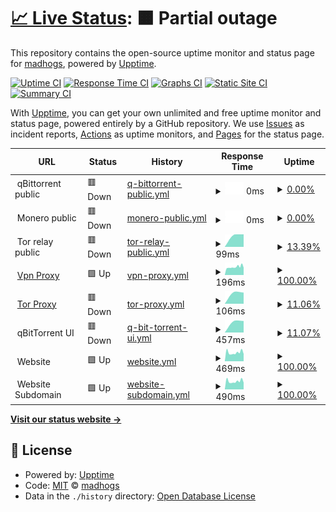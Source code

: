 # [📈 Live Status](https://madhogs.github.io/upptime): <!--live status--> **🟧 Partial outage**

This repository contains the open-source uptime monitor and status page for [madhogs](https://madhogs.github.io/upptime), powered by [Upptime](https://github.com/upptime/upptime).

[![Uptime CI](https://github.com/madhogs/upptime/workflows/Uptime%20CI/badge.svg)](https://github.com/madhogs/upptime/actions?query=workflow%3A%22Uptime+CI%22)
[![Response Time CI](https://github.com/madhogs/upptime/workflows/Response%20Time%20CI/badge.svg)](https://github.com/madhogs/upptime/actions?query=workflow%3A%22Response+Time+CI%22)
[![Graphs CI](https://github.com/madhogs/upptime/workflows/Graphs%20CI/badge.svg)](https://github.com/madhogs/upptime/actions?query=workflow%3A%22Graphs+CI%22)
[![Static Site CI](https://github.com/madhogs/upptime/workflows/Static%20Site%20CI/badge.svg)](https://github.com/madhogs/upptime/actions?query=workflow%3A%22Static+Site+CI%22)
[![Summary CI](https://github.com/madhogs/upptime/workflows/Summary%20CI/badge.svg)](https://github.com/madhogs/upptime/actions?query=workflow%3A%22Summary+CI%22)

With [Upptime](https://upptime.js.org), you can get your own unlimited and free uptime monitor and status page, powered entirely by a GitHub repository. We use [Issues](https://github.com/madhogs/upptime/issues) as incident reports, [Actions](https://github.com/madhogs/upptime/actions) as uptime monitors, and [Pages](https://madhogs.github.io/upptime) for the status page.

<!--start: status pages-->
<!-- This summary is generated by Upptime (https://github.com/upptime/upptime) -->
<!-- Do not edit this manually, your changes will be overwritten -->
<!-- prettier-ignore -->
| URL | Status | History | Response Time | Uptime |
| --- | ------ | ------- | ------------- | ------ |
| <img alt="" src="https://icons.duckduckgo.com/ip3/null.ico" height="13"> qBittorrent public | 🟥 Down | [q-bittorrent-public.yml](https://github.com/madhogs/upptime/commits/HEAD/history/q-bittorrent-public.yml) | <details><summary><img alt="Response time graph" src="./graphs/q-bittorrent-public/response-time-week.png" height="20"> 0ms</summary><br><a href="https://status.madhogs.dev/history/q-bittorrent-public"><img alt="Response time 139" src="https://img.shields.io/endpoint?url=https%3A%2F%2Fraw.githubusercontent.com%2Fmadhogs%2Fupptime%2FHEAD%2Fapi%2Fq-bittorrent-public%2Fresponse-time.json"></a><br><a href="https://status.madhogs.dev/history/q-bittorrent-public"><img alt="24-hour response time 0" src="https://img.shields.io/endpoint?url=https%3A%2F%2Fraw.githubusercontent.com%2Fmadhogs%2Fupptime%2FHEAD%2Fapi%2Fq-bittorrent-public%2Fresponse-time-day.json"></a><br><a href="https://status.madhogs.dev/history/q-bittorrent-public"><img alt="7-day response time 0" src="https://img.shields.io/endpoint?url=https%3A%2F%2Fraw.githubusercontent.com%2Fmadhogs%2Fupptime%2FHEAD%2Fapi%2Fq-bittorrent-public%2Fresponse-time-week.json"></a><br><a href="https://status.madhogs.dev/history/q-bittorrent-public"><img alt="30-day response time 0" src="https://img.shields.io/endpoint?url=https%3A%2F%2Fraw.githubusercontent.com%2Fmadhogs%2Fupptime%2FHEAD%2Fapi%2Fq-bittorrent-public%2Fresponse-time-month.json"></a><br><a href="https://status.madhogs.dev/history/q-bittorrent-public"><img alt="1-year response time 139" src="https://img.shields.io/endpoint?url=https%3A%2F%2Fraw.githubusercontent.com%2Fmadhogs%2Fupptime%2FHEAD%2Fapi%2Fq-bittorrent-public%2Fresponse-time-year.json"></a></details> | <details><summary><a href="https://status.madhogs.dev/history/q-bittorrent-public">0.00%</a></summary><a href="https://status.madhogs.dev/history/q-bittorrent-public"><img alt="All-time uptime 54.48%" src="https://img.shields.io/endpoint?url=https%3A%2F%2Fraw.githubusercontent.com%2Fmadhogs%2Fupptime%2FHEAD%2Fapi%2Fq-bittorrent-public%2Fuptime.json"></a><br><a href="https://status.madhogs.dev/history/q-bittorrent-public"><img alt="24-hour uptime 0.00%" src="https://img.shields.io/endpoint?url=https%3A%2F%2Fraw.githubusercontent.com%2Fmadhogs%2Fupptime%2FHEAD%2Fapi%2Fq-bittorrent-public%2Fuptime-day.json"></a><br><a href="https://status.madhogs.dev/history/q-bittorrent-public"><img alt="7-day uptime 0.00%" src="https://img.shields.io/endpoint?url=https%3A%2F%2Fraw.githubusercontent.com%2Fmadhogs%2Fupptime%2FHEAD%2Fapi%2Fq-bittorrent-public%2Fuptime-week.json"></a><br><a href="https://status.madhogs.dev/history/q-bittorrent-public"><img alt="30-day uptime 1.38%" src="https://img.shields.io/endpoint?url=https%3A%2F%2Fraw.githubusercontent.com%2Fmadhogs%2Fupptime%2FHEAD%2Fapi%2Fq-bittorrent-public%2Fuptime-month.json"></a><br><a href="https://status.madhogs.dev/history/q-bittorrent-public"><img alt="1-year uptime 54.48%" src="https://img.shields.io/endpoint?url=https%3A%2F%2Fraw.githubusercontent.com%2Fmadhogs%2Fupptime%2FHEAD%2Fapi%2Fq-bittorrent-public%2Fuptime-year.json"></a></details>
| <img alt="" src="https://icons.duckduckgo.com/ip3/null.ico" height="13"> Monero public | 🟥 Down | [monero-public.yml](https://github.com/madhogs/upptime/commits/HEAD/history/monero-public.yml) | <details><summary><img alt="Response time graph" src="./graphs/monero-public/response-time-week.png" height="20"> 0ms</summary><br><a href="https://status.madhogs.dev/history/monero-public"><img alt="Response time 132" src="https://img.shields.io/endpoint?url=https%3A%2F%2Fraw.githubusercontent.com%2Fmadhogs%2Fupptime%2FHEAD%2Fapi%2Fmonero-public%2Fresponse-time.json"></a><br><a href="https://status.madhogs.dev/history/monero-public"><img alt="24-hour response time 0" src="https://img.shields.io/endpoint?url=https%3A%2F%2Fraw.githubusercontent.com%2Fmadhogs%2Fupptime%2FHEAD%2Fapi%2Fmonero-public%2Fresponse-time-day.json"></a><br><a href="https://status.madhogs.dev/history/monero-public"><img alt="7-day response time 0" src="https://img.shields.io/endpoint?url=https%3A%2F%2Fraw.githubusercontent.com%2Fmadhogs%2Fupptime%2FHEAD%2Fapi%2Fmonero-public%2Fresponse-time-week.json"></a><br><a href="https://status.madhogs.dev/history/monero-public"><img alt="30-day response time 136" src="https://img.shields.io/endpoint?url=https%3A%2F%2Fraw.githubusercontent.com%2Fmadhogs%2Fupptime%2FHEAD%2Fapi%2Fmonero-public%2Fresponse-time-month.json"></a><br><a href="https://status.madhogs.dev/history/monero-public"><img alt="1-year response time 132" src="https://img.shields.io/endpoint?url=https%3A%2F%2Fraw.githubusercontent.com%2Fmadhogs%2Fupptime%2FHEAD%2Fapi%2Fmonero-public%2Fresponse-time-year.json"></a></details> | <details><summary><a href="https://status.madhogs.dev/history/monero-public">0.00%</a></summary><a href="https://status.madhogs.dev/history/monero-public"><img alt="All-time uptime 94.54%" src="https://img.shields.io/endpoint?url=https%3A%2F%2Fraw.githubusercontent.com%2Fmadhogs%2Fupptime%2FHEAD%2Fapi%2Fmonero-public%2Fuptime.json"></a><br><a href="https://status.madhogs.dev/history/monero-public"><img alt="24-hour uptime 0.00%" src="https://img.shields.io/endpoint?url=https%3A%2F%2Fraw.githubusercontent.com%2Fmadhogs%2Fupptime%2FHEAD%2Fapi%2Fmonero-public%2Fuptime-day.json"></a><br><a href="https://status.madhogs.dev/history/monero-public"><img alt="7-day uptime 0.00%" src="https://img.shields.io/endpoint?url=https%3A%2F%2Fraw.githubusercontent.com%2Fmadhogs%2Fupptime%2FHEAD%2Fapi%2Fmonero-public%2Fuptime-week.json"></a><br><a href="https://status.madhogs.dev/history/monero-public"><img alt="30-day uptime 60.76%" src="https://img.shields.io/endpoint?url=https%3A%2F%2Fraw.githubusercontent.com%2Fmadhogs%2Fupptime%2FHEAD%2Fapi%2Fmonero-public%2Fuptime-month.json"></a><br><a href="https://status.madhogs.dev/history/monero-public"><img alt="1-year uptime 94.54%" src="https://img.shields.io/endpoint?url=https%3A%2F%2Fraw.githubusercontent.com%2Fmadhogs%2Fupptime%2FHEAD%2Fapi%2Fmonero-public%2Fuptime-year.json"></a></details>
| <img alt="" src="https://icons.duckduckgo.com/ip3/null.ico" height="13"> Tor relay public | 🟥 Down | [tor-relay-public.yml](https://github.com/madhogs/upptime/commits/HEAD/history/tor-relay-public.yml) | <details><summary><img alt="Response time graph" src="./graphs/tor-relay-public/response-time-week.png" height="20"> 99ms</summary><br><a href="https://status.madhogs.dev/history/tor-relay-public"><img alt="Response time 99" src="https://img.shields.io/endpoint?url=https%3A%2F%2Fraw.githubusercontent.com%2Fmadhogs%2Fupptime%2FHEAD%2Fapi%2Ftor-relay-public%2Fresponse-time.json"></a><br><a href="https://status.madhogs.dev/history/tor-relay-public"><img alt="24-hour response time 0" src="https://img.shields.io/endpoint?url=https%3A%2F%2Fraw.githubusercontent.com%2Fmadhogs%2Fupptime%2FHEAD%2Fapi%2Ftor-relay-public%2Fresponse-time-day.json"></a><br><a href="https://status.madhogs.dev/history/tor-relay-public"><img alt="7-day response time 99" src="https://img.shields.io/endpoint?url=https%3A%2F%2Fraw.githubusercontent.com%2Fmadhogs%2Fupptime%2FHEAD%2Fapi%2Ftor-relay-public%2Fresponse-time-week.json"></a><br><a href="https://status.madhogs.dev/history/tor-relay-public"><img alt="30-day response time 99" src="https://img.shields.io/endpoint?url=https%3A%2F%2Fraw.githubusercontent.com%2Fmadhogs%2Fupptime%2FHEAD%2Fapi%2Ftor-relay-public%2Fresponse-time-month.json"></a><br><a href="https://status.madhogs.dev/history/tor-relay-public"><img alt="1-year response time 99" src="https://img.shields.io/endpoint?url=https%3A%2F%2Fraw.githubusercontent.com%2Fmadhogs%2Fupptime%2FHEAD%2Fapi%2Ftor-relay-public%2Fresponse-time-year.json"></a></details> | <details><summary><a href="https://status.madhogs.dev/history/tor-relay-public">13.39%</a></summary><a href="https://status.madhogs.dev/history/tor-relay-public"><img alt="All-time uptime 16.93%" src="https://img.shields.io/endpoint?url=https%3A%2F%2Fraw.githubusercontent.com%2Fmadhogs%2Fupptime%2FHEAD%2Fapi%2Ftor-relay-public%2Fuptime.json"></a><br><a href="https://status.madhogs.dev/history/tor-relay-public"><img alt="24-hour uptime 0.00%" src="https://img.shields.io/endpoint?url=https%3A%2F%2Fraw.githubusercontent.com%2Fmadhogs%2Fupptime%2FHEAD%2Fapi%2Ftor-relay-public%2Fuptime-day.json"></a><br><a href="https://status.madhogs.dev/history/tor-relay-public"><img alt="7-day uptime 13.39%" src="https://img.shields.io/endpoint?url=https%3A%2F%2Fraw.githubusercontent.com%2Fmadhogs%2Fupptime%2FHEAD%2Fapi%2Ftor-relay-public%2Fuptime-week.json"></a><br><a href="https://status.madhogs.dev/history/tor-relay-public"><img alt="30-day uptime 16.93%" src="https://img.shields.io/endpoint?url=https%3A%2F%2Fraw.githubusercontent.com%2Fmadhogs%2Fupptime%2FHEAD%2Fapi%2Ftor-relay-public%2Fuptime-month.json"></a><br><a href="https://status.madhogs.dev/history/tor-relay-public"><img alt="1-year uptime 16.93%" src="https://img.shields.io/endpoint?url=https%3A%2F%2Fraw.githubusercontent.com%2Fmadhogs%2Fupptime%2FHEAD%2Fapi%2Ftor-relay-public%2Fuptime-year.json"></a></details>
| <img alt="" src="https://icons.duckduckgo.com/ip3/null.ico" height="13"> [Vpn Proxy](oracle) | 🟩 Up | [vpn-proxy.yml](https://github.com/madhogs/upptime/commits/HEAD/history/vpn-proxy.yml) | <details><summary><img alt="Response time graph" src="./graphs/vpn-proxy/response-time-week.png" height="20"> 196ms</summary><br><a href="https://status.madhogs.dev/history/vpn-proxy"><img alt="Response time 219" src="https://img.shields.io/endpoint?url=https%3A%2F%2Fraw.githubusercontent.com%2Fmadhogs%2Fupptime%2FHEAD%2Fapi%2Fvpn-proxy%2Fresponse-time.json"></a><br><a href="https://status.madhogs.dev/history/vpn-proxy"><img alt="24-hour response time 209" src="https://img.shields.io/endpoint?url=https%3A%2F%2Fraw.githubusercontent.com%2Fmadhogs%2Fupptime%2FHEAD%2Fapi%2Fvpn-proxy%2Fresponse-time-day.json"></a><br><a href="https://status.madhogs.dev/history/vpn-proxy"><img alt="7-day response time 196" src="https://img.shields.io/endpoint?url=https%3A%2F%2Fraw.githubusercontent.com%2Fmadhogs%2Fupptime%2FHEAD%2Fapi%2Fvpn-proxy%2Fresponse-time-week.json"></a><br><a href="https://status.madhogs.dev/history/vpn-proxy"><img alt="30-day response time 212" src="https://img.shields.io/endpoint?url=https%3A%2F%2Fraw.githubusercontent.com%2Fmadhogs%2Fupptime%2FHEAD%2Fapi%2Fvpn-proxy%2Fresponse-time-month.json"></a><br><a href="https://status.madhogs.dev/history/vpn-proxy"><img alt="1-year response time 219" src="https://img.shields.io/endpoint?url=https%3A%2F%2Fraw.githubusercontent.com%2Fmadhogs%2Fupptime%2FHEAD%2Fapi%2Fvpn-proxy%2Fresponse-time-year.json"></a></details> | <details><summary><a href="https://status.madhogs.dev/history/vpn-proxy">100.00%</a></summary><a href="https://status.madhogs.dev/history/vpn-proxy"><img alt="All-time uptime 100.00%" src="https://img.shields.io/endpoint?url=https%3A%2F%2Fraw.githubusercontent.com%2Fmadhogs%2Fupptime%2FHEAD%2Fapi%2Fvpn-proxy%2Fuptime.json"></a><br><a href="https://status.madhogs.dev/history/vpn-proxy"><img alt="24-hour uptime 100.00%" src="https://img.shields.io/endpoint?url=https%3A%2F%2Fraw.githubusercontent.com%2Fmadhogs%2Fupptime%2FHEAD%2Fapi%2Fvpn-proxy%2Fuptime-day.json"></a><br><a href="https://status.madhogs.dev/history/vpn-proxy"><img alt="7-day uptime 100.00%" src="https://img.shields.io/endpoint?url=https%3A%2F%2Fraw.githubusercontent.com%2Fmadhogs%2Fupptime%2FHEAD%2Fapi%2Fvpn-proxy%2Fuptime-week.json"></a><br><a href="https://status.madhogs.dev/history/vpn-proxy"><img alt="30-day uptime 100.00%" src="https://img.shields.io/endpoint?url=https%3A%2F%2Fraw.githubusercontent.com%2Fmadhogs%2Fupptime%2FHEAD%2Fapi%2Fvpn-proxy%2Fuptime-month.json"></a><br><a href="https://status.madhogs.dev/history/vpn-proxy"><img alt="1-year uptime 100.00%" src="https://img.shields.io/endpoint?url=https%3A%2F%2Fraw.githubusercontent.com%2Fmadhogs%2Fupptime%2FHEAD%2Fapi%2Fvpn-proxy%2Fuptime-year.json"></a></details>
| <img alt="" src="https://icons.duckduckgo.com/ip3/null.ico" height="13"> [Tor Proxy](oracle) | 🟥 Down | [tor-proxy.yml](https://github.com/madhogs/upptime/commits/HEAD/history/tor-proxy.yml) | <details><summary><img alt="Response time graph" src="./graphs/tor-proxy/response-time-week.png" height="20"> 106ms</summary><br><a href="https://status.madhogs.dev/history/tor-proxy"><img alt="Response time 142" src="https://img.shields.io/endpoint?url=https%3A%2F%2Fraw.githubusercontent.com%2Fmadhogs%2Fupptime%2FHEAD%2Fapi%2Ftor-proxy%2Fresponse-time.json"></a><br><a href="https://status.madhogs.dev/history/tor-proxy"><img alt="24-hour response time 0" src="https://img.shields.io/endpoint?url=https%3A%2F%2Fraw.githubusercontent.com%2Fmadhogs%2Fupptime%2FHEAD%2Fapi%2Ftor-proxy%2Fresponse-time-day.json"></a><br><a href="https://status.madhogs.dev/history/tor-proxy"><img alt="7-day response time 106" src="https://img.shields.io/endpoint?url=https%3A%2F%2Fraw.githubusercontent.com%2Fmadhogs%2Fupptime%2FHEAD%2Fapi%2Ftor-proxy%2Fresponse-time-week.json"></a><br><a href="https://status.madhogs.dev/history/tor-proxy"><img alt="30-day response time 143" src="https://img.shields.io/endpoint?url=https%3A%2F%2Fraw.githubusercontent.com%2Fmadhogs%2Fupptime%2FHEAD%2Fapi%2Ftor-proxy%2Fresponse-time-month.json"></a><br><a href="https://status.madhogs.dev/history/tor-proxy"><img alt="1-year response time 142" src="https://img.shields.io/endpoint?url=https%3A%2F%2Fraw.githubusercontent.com%2Fmadhogs%2Fupptime%2FHEAD%2Fapi%2Ftor-proxy%2Fresponse-time-year.json"></a></details> | <details><summary><a href="https://status.madhogs.dev/history/tor-proxy">11.06%</a></summary><a href="https://status.madhogs.dev/history/tor-proxy"><img alt="All-time uptime 97.13%" src="https://img.shields.io/endpoint?url=https%3A%2F%2Fraw.githubusercontent.com%2Fmadhogs%2Fupptime%2FHEAD%2Fapi%2Ftor-proxy%2Fuptime.json"></a><br><a href="https://status.madhogs.dev/history/tor-proxy"><img alt="24-hour uptime 0.00%" src="https://img.shields.io/endpoint?url=https%3A%2F%2Fraw.githubusercontent.com%2Fmadhogs%2Fupptime%2FHEAD%2Fapi%2Ftor-proxy%2Fuptime-day.json"></a><br><a href="https://status.madhogs.dev/history/tor-proxy"><img alt="7-day uptime 11.06%" src="https://img.shields.io/endpoint?url=https%3A%2F%2Fraw.githubusercontent.com%2Fmadhogs%2Fupptime%2FHEAD%2Fapi%2Ftor-proxy%2Fuptime-week.json"></a><br><a href="https://status.madhogs.dev/history/tor-proxy"><img alt="30-day uptime 79.53%" src="https://img.shields.io/endpoint?url=https%3A%2F%2Fraw.githubusercontent.com%2Fmadhogs%2Fupptime%2FHEAD%2Fapi%2Ftor-proxy%2Fuptime-month.json"></a><br><a href="https://status.madhogs.dev/history/tor-proxy"><img alt="1-year uptime 97.13%" src="https://img.shields.io/endpoint?url=https%3A%2F%2Fraw.githubusercontent.com%2Fmadhogs%2Fupptime%2FHEAD%2Fapi%2Ftor-proxy%2Fuptime-year.json"></a></details>
| <img alt="" src="https://icons.duckduckgo.com/ip3/qbittorrent..ico" height="13"> qBitTorrent UI | 🟥 Down | [q-bit-torrent-ui.yml](https://github.com/madhogs/upptime/commits/HEAD/history/q-bit-torrent-ui.yml) | <details><summary><img alt="Response time graph" src="./graphs/q-bit-torrent-ui/response-time-week.png" height="20"> 457ms</summary><br><a href="https://status.madhogs.dev/history/q-bit-torrent-ui"><img alt="Response time 648" src="https://img.shields.io/endpoint?url=https%3A%2F%2Fraw.githubusercontent.com%2Fmadhogs%2Fupptime%2FHEAD%2Fapi%2Fq-bit-torrent-ui%2Fresponse-time.json"></a><br><a href="https://status.madhogs.dev/history/q-bit-torrent-ui"><img alt="24-hour response time 0" src="https://img.shields.io/endpoint?url=https%3A%2F%2Fraw.githubusercontent.com%2Fmadhogs%2Fupptime%2FHEAD%2Fapi%2Fq-bit-torrent-ui%2Fresponse-time-day.json"></a><br><a href="https://status.madhogs.dev/history/q-bit-torrent-ui"><img alt="7-day response time 457" src="https://img.shields.io/endpoint?url=https%3A%2F%2Fraw.githubusercontent.com%2Fmadhogs%2Fupptime%2FHEAD%2Fapi%2Fq-bit-torrent-ui%2Fresponse-time-week.json"></a><br><a href="https://status.madhogs.dev/history/q-bit-torrent-ui"><img alt="30-day response time 621" src="https://img.shields.io/endpoint?url=https%3A%2F%2Fraw.githubusercontent.com%2Fmadhogs%2Fupptime%2FHEAD%2Fapi%2Fq-bit-torrent-ui%2Fresponse-time-month.json"></a><br><a href="https://status.madhogs.dev/history/q-bit-torrent-ui"><img alt="1-year response time 648" src="https://img.shields.io/endpoint?url=https%3A%2F%2Fraw.githubusercontent.com%2Fmadhogs%2Fupptime%2FHEAD%2Fapi%2Fq-bit-torrent-ui%2Fresponse-time-year.json"></a></details> | <details><summary><a href="https://status.madhogs.dev/history/q-bit-torrent-ui">11.07%</a></summary><a href="https://status.madhogs.dev/history/q-bit-torrent-ui"><img alt="All-time uptime 97.13%" src="https://img.shields.io/endpoint?url=https%3A%2F%2Fraw.githubusercontent.com%2Fmadhogs%2Fupptime%2FHEAD%2Fapi%2Fq-bit-torrent-ui%2Fuptime.json"></a><br><a href="https://status.madhogs.dev/history/q-bit-torrent-ui"><img alt="24-hour uptime 0.00%" src="https://img.shields.io/endpoint?url=https%3A%2F%2Fraw.githubusercontent.com%2Fmadhogs%2Fupptime%2FHEAD%2Fapi%2Fq-bit-torrent-ui%2Fuptime-day.json"></a><br><a href="https://status.madhogs.dev/history/q-bit-torrent-ui"><img alt="7-day uptime 11.07%" src="https://img.shields.io/endpoint?url=https%3A%2F%2Fraw.githubusercontent.com%2Fmadhogs%2Fupptime%2FHEAD%2Fapi%2Fq-bit-torrent-ui%2Fuptime-week.json"></a><br><a href="https://status.madhogs.dev/history/q-bit-torrent-ui"><img alt="30-day uptime 79.54%" src="https://img.shields.io/endpoint?url=https%3A%2F%2Fraw.githubusercontent.com%2Fmadhogs%2Fupptime%2FHEAD%2Fapi%2Fq-bit-torrent-ui%2Fuptime-month.json"></a><br><a href="https://status.madhogs.dev/history/q-bit-torrent-ui"><img alt="1-year uptime 97.13%" src="https://img.shields.io/endpoint?url=https%3A%2F%2Fraw.githubusercontent.com%2Fmadhogs%2Fupptime%2FHEAD%2Fapi%2Fq-bit-torrent-ui%2Fuptime-year.json"></a></details>
| <img alt="" src="https://icons.duckduckgo.com/ip3/.ico" height="13"> Website | 🟩 Up | [website.yml](https://github.com/madhogs/upptime/commits/HEAD/history/website.yml) | <details><summary><img alt="Response time graph" src="./graphs/website/response-time-week.png" height="20"> 469ms</summary><br><a href="https://status.madhogs.dev/history/website"><img alt="Response time 476" src="https://img.shields.io/endpoint?url=https%3A%2F%2Fraw.githubusercontent.com%2Fmadhogs%2Fupptime%2FHEAD%2Fapi%2Fwebsite%2Fresponse-time.json"></a><br><a href="https://status.madhogs.dev/history/website"><img alt="24-hour response time 509" src="https://img.shields.io/endpoint?url=https%3A%2F%2Fraw.githubusercontent.com%2Fmadhogs%2Fupptime%2FHEAD%2Fapi%2Fwebsite%2Fresponse-time-day.json"></a><br><a href="https://status.madhogs.dev/history/website"><img alt="7-day response time 469" src="https://img.shields.io/endpoint?url=https%3A%2F%2Fraw.githubusercontent.com%2Fmadhogs%2Fupptime%2FHEAD%2Fapi%2Fwebsite%2Fresponse-time-week.json"></a><br><a href="https://status.madhogs.dev/history/website"><img alt="30-day response time 500" src="https://img.shields.io/endpoint?url=https%3A%2F%2Fraw.githubusercontent.com%2Fmadhogs%2Fupptime%2FHEAD%2Fapi%2Fwebsite%2Fresponse-time-month.json"></a><br><a href="https://status.madhogs.dev/history/website"><img alt="1-year response time 476" src="https://img.shields.io/endpoint?url=https%3A%2F%2Fraw.githubusercontent.com%2Fmadhogs%2Fupptime%2FHEAD%2Fapi%2Fwebsite%2Fresponse-time-year.json"></a></details> | <details><summary><a href="https://status.madhogs.dev/history/website">100.00%</a></summary><a href="https://status.madhogs.dev/history/website"><img alt="All-time uptime 100.00%" src="https://img.shields.io/endpoint?url=https%3A%2F%2Fraw.githubusercontent.com%2Fmadhogs%2Fupptime%2FHEAD%2Fapi%2Fwebsite%2Fuptime.json"></a><br><a href="https://status.madhogs.dev/history/website"><img alt="24-hour uptime 100.00%" src="https://img.shields.io/endpoint?url=https%3A%2F%2Fraw.githubusercontent.com%2Fmadhogs%2Fupptime%2FHEAD%2Fapi%2Fwebsite%2Fuptime-day.json"></a><br><a href="https://status.madhogs.dev/history/website"><img alt="7-day uptime 100.00%" src="https://img.shields.io/endpoint?url=https%3A%2F%2Fraw.githubusercontent.com%2Fmadhogs%2Fupptime%2FHEAD%2Fapi%2Fwebsite%2Fuptime-week.json"></a><br><a href="https://status.madhogs.dev/history/website"><img alt="30-day uptime 100.00%" src="https://img.shields.io/endpoint?url=https%3A%2F%2Fraw.githubusercontent.com%2Fmadhogs%2Fupptime%2FHEAD%2Fapi%2Fwebsite%2Fuptime-month.json"></a><br><a href="https://status.madhogs.dev/history/website"><img alt="1-year uptime 100.00%" src="https://img.shields.io/endpoint?url=https%3A%2F%2Fraw.githubusercontent.com%2Fmadhogs%2Fupptime%2FHEAD%2Fapi%2Fwebsite%2Fuptime-year.json"></a></details>
| <img alt="" src="https://icons.duckduckgo.com/ip3/www..ico" height="13"> Website Subdomain | 🟩 Up | [website-subdomain.yml](https://github.com/madhogs/upptime/commits/HEAD/history/website-subdomain.yml) | <details><summary><img alt="Response time graph" src="./graphs/website-subdomain/response-time-week.png" height="20"> 490ms</summary><br><a href="https://status.madhogs.dev/history/website-subdomain"><img alt="Response time 555" src="https://img.shields.io/endpoint?url=https%3A%2F%2Fraw.githubusercontent.com%2Fmadhogs%2Fupptime%2FHEAD%2Fapi%2Fwebsite-subdomain%2Fresponse-time.json"></a><br><a href="https://status.madhogs.dev/history/website-subdomain"><img alt="24-hour response time 512" src="https://img.shields.io/endpoint?url=https%3A%2F%2Fraw.githubusercontent.com%2Fmadhogs%2Fupptime%2FHEAD%2Fapi%2Fwebsite-subdomain%2Fresponse-time-day.json"></a><br><a href="https://status.madhogs.dev/history/website-subdomain"><img alt="7-day response time 490" src="https://img.shields.io/endpoint?url=https%3A%2F%2Fraw.githubusercontent.com%2Fmadhogs%2Fupptime%2FHEAD%2Fapi%2Fwebsite-subdomain%2Fresponse-time-week.json"></a><br><a href="https://status.madhogs.dev/history/website-subdomain"><img alt="30-day response time 526" src="https://img.shields.io/endpoint?url=https%3A%2F%2Fraw.githubusercontent.com%2Fmadhogs%2Fupptime%2FHEAD%2Fapi%2Fwebsite-subdomain%2Fresponse-time-month.json"></a><br><a href="https://status.madhogs.dev/history/website-subdomain"><img alt="1-year response time 555" src="https://img.shields.io/endpoint?url=https%3A%2F%2Fraw.githubusercontent.com%2Fmadhogs%2Fupptime%2FHEAD%2Fapi%2Fwebsite-subdomain%2Fresponse-time-year.json"></a></details> | <details><summary><a href="https://status.madhogs.dev/history/website-subdomain">100.00%</a></summary><a href="https://status.madhogs.dev/history/website-subdomain"><img alt="All-time uptime 100.00%" src="https://img.shields.io/endpoint?url=https%3A%2F%2Fraw.githubusercontent.com%2Fmadhogs%2Fupptime%2FHEAD%2Fapi%2Fwebsite-subdomain%2Fuptime.json"></a><br><a href="https://status.madhogs.dev/history/website-subdomain"><img alt="24-hour uptime 100.00%" src="https://img.shields.io/endpoint?url=https%3A%2F%2Fraw.githubusercontent.com%2Fmadhogs%2Fupptime%2FHEAD%2Fapi%2Fwebsite-subdomain%2Fuptime-day.json"></a><br><a href="https://status.madhogs.dev/history/website-subdomain"><img alt="7-day uptime 100.00%" src="https://img.shields.io/endpoint?url=https%3A%2F%2Fraw.githubusercontent.com%2Fmadhogs%2Fupptime%2FHEAD%2Fapi%2Fwebsite-subdomain%2Fuptime-week.json"></a><br><a href="https://status.madhogs.dev/history/website-subdomain"><img alt="30-day uptime 100.00%" src="https://img.shields.io/endpoint?url=https%3A%2F%2Fraw.githubusercontent.com%2Fmadhogs%2Fupptime%2FHEAD%2Fapi%2Fwebsite-subdomain%2Fuptime-month.json"></a><br><a href="https://status.madhogs.dev/history/website-subdomain"><img alt="1-year uptime 100.00%" src="https://img.shields.io/endpoint?url=https%3A%2F%2Fraw.githubusercontent.com%2Fmadhogs%2Fupptime%2FHEAD%2Fapi%2Fwebsite-subdomain%2Fuptime-year.json"></a></details>

<!--end: status pages-->

[**Visit our status website →**](https://madhogs.github.io/upptime)

## 📄 License

- Powered by: [Upptime](https://github.com/upptime/upptime)
- Code: [MIT](./LICENSE) © [madhogs](https://madhogs.github.io/upptime)
- Data in the `./history` directory: [Open Database License](https://opendatacommons.org/licenses/odbl/1-0/)
